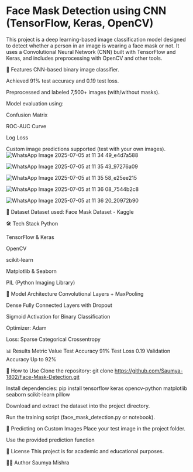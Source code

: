 # Face Mask Detection using CNN (TensorFlow, Keras, OpenCV)
This project is a deep learning-based image classification model designed to detect whether a person in an image is wearing a face mask or not. It uses a Convolutional Neural Network (CNN) built with TensorFlow and Keras, and includes preprocessing with OpenCV and other tools.

📌 Features
CNN-based binary image classifier.

Achieved 91% test accuracy and 0.19 test loss.

Preprocessed and labeled 7,500+ images (with/without masks).

Model evaluation using:

Confusion Matrix

ROC-AUC Curve

Log Loss

Custom image predictions supported (test with your own images).
![WhatsApp Image 2025-07-05 at 11 34 49_e4d7a588](https://github.com/user-attachments/assets/8b8e0d07-0788-40c7-a12d-512a602725d3)

![WhatsApp Image 2025-07-05 at 11 35 43_97276a09](https://github.com/user-attachments/assets/7ff01bf6-323c-4e97-9236-14bcd4b7b66e)

![WhatsApp Image 2025-07-05 at 11 35 58_e25ee215](https://github.com/user-attachments/assets/f1d002da-39e8-4ab8-83ba-422d69cabf9c)

![WhatsApp Image 2025-07-05 at 11 36 08_7544b2c8](https://github.com/user-attachments/assets/e440344d-8eb5-4636-b401-1d5d936fcd1b)

![WhatsApp Image 2025-07-05 at 11 36 20_20972b90](https://github.com/user-attachments/assets/0b912958-8f69-4141-8bcf-49014047d836)

📂 Dataset
Dataset used:
Face Mask Dataset - Kaggle


🛠️ Tech Stack
Python

TensorFlow & Keras

OpenCV

scikit-learn

Matplotlib & Seaborn

PIL (Python Imaging Library)


🚀 Model Architecture
Convolutional Layers + MaxPooling

Dense Fully Connected Layers with Dropout

Sigmoid Activation for Binary Classification

Optimizer: Adam

Loss: Sparse Categorical Crossentropy


📊 Results
Metric	Value
Test Accuracy	91%
Test Loss	0.19
Validation Accuracy	Up to 92%


🔎 How to Use
Clone the repository:
git clone https://github.com/Saumya-1802/Face-Mask-Detection.git

Install dependencies:
pip install tensorflow keras opencv-python matplotlib seaborn scikit-learn pillow

Download and extract the dataset into the project directory.

Run the training script (face_mask_detection.py or notebook).


🎯 Predicting on Custom Images
Place your test image in the project folder.

Use the provided prediction function


📄 License
This project is for academic and educational purposes.


🙋‍♀️ Author
Saumya Mishra
